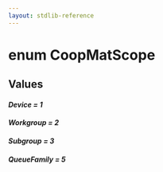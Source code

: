```yaml
---
layout: stdlib-reference
---
```


# enum CoopMatScope

## Values 

####  <a id="decl-Device"></a>_Device = 1_
####  <a id="decl-Workgroup"></a>_Workgroup = 2_
####  <a id="decl-Subgroup"></a>_Subgroup = 3_
####  <a id="decl-QueueFamily"></a>_QueueFamily = 5_
